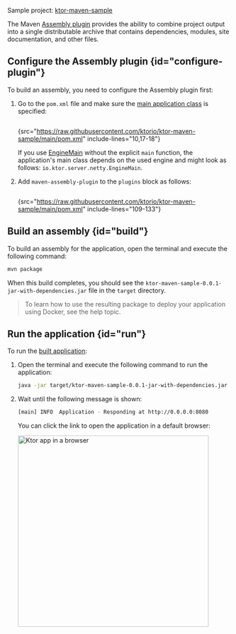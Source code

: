 [//]: # (title: Creating fat JARs using the Maven Assembly plugin)

<tldr>
<p>
<control>Sample project</control>: <a href="https://github.com/ktorio/ktor-maven-sample/">ktor-maven-sample</a>
</p>
</tldr>

The Maven [Assembly plugin](http://maven.apache.org/plugins/maven-assembly-plugin/) provides the ability to combine project output into a single distributable archive that contains dependencies, modules, site documentation, and other files.


## Configure the Assembly plugin {id="configure-plugin"}
To build an assembly, you need to configure the Assembly plugin first:
1. Go to the `pom.xml` file and make sure the [main application class](server-dependencies.topic#create-entry-point) is specified:
   ```xml
   ```
   {src="https://raw.githubusercontent.com/ktorio/ktor-maven-sample/main/pom.xml" include-lines="10,17-18"}
   
   If you use [EngineMain](create_server.topic#engine-main) without the explicit `main` function, the application's main class depends on the used engine and might look as follows: `io.ktor.server.netty.EngineMain`.
2. Add `maven-assembly-plugin` to the `plugins` block as follows:
   ```xml
   ```
   {src="https://raw.githubusercontent.com/ktorio/ktor-maven-sample/main/pom.xml" include-lines="109-133"}

## Build an assembly {id="build"}
To build an assembly for the application, open the terminal and execute the following command:
```Bash
mvn package
```
When this build completes, you should see the `ktor-maven-sample-0.0.1-jar-with-dependencies.jar` file in the `target` directory.

> To learn how to use the resulting package to deploy your application using Docker, see the [](docker.md) help topic.


## Run the application {id="run"}
To run the [built application](#build):
1. Open the terminal and execute the following command to run the application:
   ```Bash
   java -jar target/ktor-maven-sample-0.0.1-jar-with-dependencies.jar
   ```
2. Wait until the following message is shown:
   ```Bash
   [main] INFO  Application - Responding at http://0.0.0.0:8080
   ```
   You can click the link to open the application in a default browser:

   <img src="ktor_idea_new_project_browser.png" alt="Ktor app in a browser" width="430"/>


